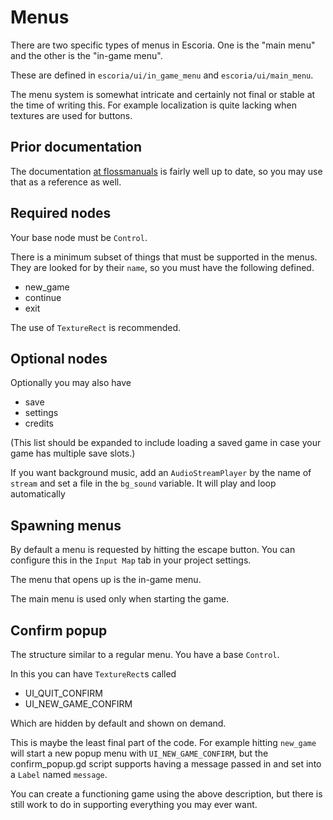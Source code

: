 # Menus

There are two specific types of menus in Escoria. One is the "main menu"
and the other is the "in-game menu".

These are defined in `escoria/ui/in_game_menu` and `escoria/ui/main_menu`.

The menu system is somewhat intricate and certainly not final or stable
at the time of writing this. For example localization is quite lacking
when textures are used for buttons.

## Prior documentation

The documentation [at flossmanuals](https://fr.flossmanuals.net/creating-point-and-click-games-with-escoria/game-menues/) is fairly well up to date,
so you may use that as a reference as well.

## Required nodes

Your base node must be `Control`.

There is a minimum subset of things that must be supported in the
menus. They are looked for by their `name`, so you must have the
following defined.

  * new_game
  * continue
  * exit

The use of `TextureRect` is recommended.

## Optional nodes

Optionally you may also have

  * save
  * settings
  * credits

(This list should be expanded to include loading a saved game in
case your game has multiple save slots.)

If you want background music, add an `AudioStreamPlayer` by the name
of `stream` and set a file in the `bg_sound` variable. It will play
and loop automatically

## Spawning menus

By default a menu is requested by hitting the escape button. You can
configure this in the `Input Map` tab in your project settings.

The menu that opens up is the in-game menu.

The main menu is used only when starting the game.

## Confirm popup

The structure similar to a regular menu. You have a base `Control`.

In this you can have `TextureRect`s called

  * UI_QUIT_CONFIRM
  * UI_NEW_GAME_CONFIRM

Which are hidden by default and shown on demand.

This is maybe the least final part of the code. For example hitting
`new_game` will start a new popup menu with `UI_NEW_GAME_CONFIRM`, but
the confirm_popup.gd script supports having a message passed in and
set into a `Label` named `message`.

You can create a functioning game using the above description, but
there is still work to do in supporting everything you may ever want.

